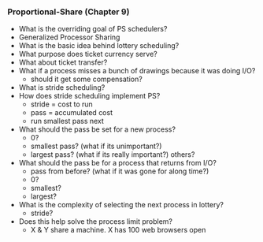 ### Proportional-Share (Chapter 9)

* What is the overriding goal of PS schedulers?
* Generalized Processor Sharing
* What is the basic idea behind lottery scheduling?
* What purpose does ticket currency serve?
* What about ticket transfer?
* What if a process misses a bunch of drawings because it was doing I/O?
  * should it get some compensation?
* What is stride scheduling?
* How does stride scheduling implement PS?
  * stride = cost to run
  * pass = accumulated cost
  * run smallest pass next
* What should the pass be set for a new process?
  * 0?
  * smallest pass? (what if its unimportant?)
  * largest pass? (what if its really important?) others?
* What should the pass be for a process that returns from I/O?
  * pass from before? (what if it was gone for along time?)
  * 0?
  * smallest?
  * largest?
* What is the complexity of selecting the next process in lottery?
  * stride?
* Does this help solve the process limit problem?
  * X & Y share a machine. X has 100 web browsers open
